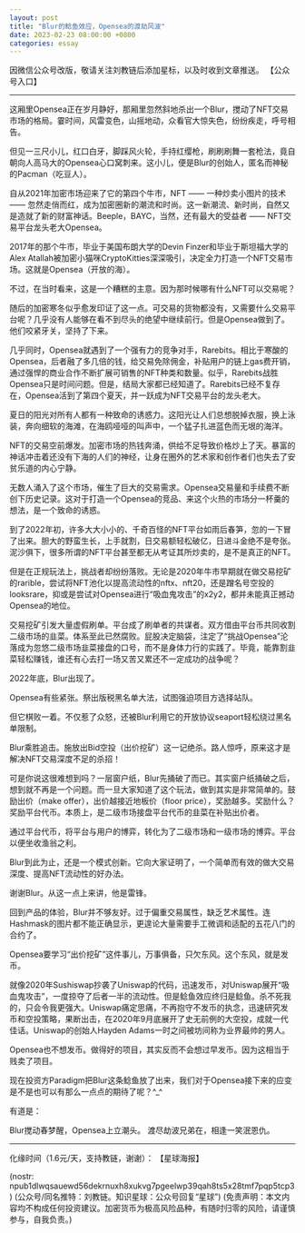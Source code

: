 ```yaml
---
layout: post
title: "Blur的鲶鱼效应，Opensea的渡劫风波"
date: 2023-02-23 08:00:00 +0800
categories: essay
---
```


因微信公众号改版，敬请关注刘教链后添加星标，以及时收到文章推送。
【公众号入口】

---

这厢里Opensea正在岁月静好，那厢里忽然斜地杀出一个Blur，搅动了NFT交易市场的格局。霎时间，风雷变色，山摇地动，众看官大惊失色，纷纷疾走，呼号相告。

但见一三尺小儿，红口白牙，脚踩风火轮，手持红缨枪，刷刷刷舞一套枪法，竟自朝向人高马大的Opensea心口窝刺来。这小儿，便是Blur的创始人，匿名而神秘的Pacman（吃豆人）。

自从2021年加密市场迎来了它的第四个牛市，NFT —— 一种炒卖小图片的技术 —— 忽然走俏而红，成为加密圈新的潮流和时尚。这一新潮流、新时尚，自然又是造就了新的财富神话。Beeple，BAYC，当然，还有最大的受益者 —— NFT交易平台龙头老大Opensea。

2017年的那个牛市，毕业于美国布朗大学的Devin Finzer和毕业于斯坦福大学的Alex Atallah被加密小猫咪CryptoKitties深深吸引，决定全力打造一个NFT交易市场。这就是Opensea（开放的海）。

不过，在当时看来，这是一个糟糕的主意。因为那时候哪有什么NFT可以交易呢？

随后的加密寒冬似乎愈发印证了这一点。可交易的货物都没有，又需要什么交易平台呢？几乎没有人能够在看不到尽头的绝望中继续前行。但是Opensea做到了。他们咬紧牙关，坚持了下来。

几乎同时，Opensea就遇到了一个强有力的竞争对手，Rarebits。相比于寒酸的Opensea，后者融了多几倍的钱，给交易免除佣金，补贴用户的链上gas费开销，通过强悍的商业合作不断扩展可销售的NFT种类和数量。似乎，Rarebits战胜Opensea只是时间问题。但是，结局大家都已经知道了。Rarebits已经不复存在，Opensea活到了第四个夏天，并一跃成为NFT交易平台的龙头老大。

夏日的阳光对所有人都有一种致命的诱惑力。这阳光让人们总想脱掉衣服，换上泳装，奔向细软的海滩，在海鸥哑哑的叫声中，一个猛子扎进蓝色而无垠的海洋。

NFT的交易空前爆发。加密市场的热钱奔涌，供给不足导致价格炒上了天。暴富的神话冲击着还没有下海的人们的神经，让身在圈外的艺术家和创作者们也失去了安贫乐道的内心宁静。

无数人涌入了这个市场，催生了巨大的交易需求。Opensea交易量和手续费不断创下历史记录。这对于打造一个Opensea的竞品、来这个火热的市场分一杯羹的想法，是一个致命的诱惑。

到了2022年初，许多大大小小的、千奇百怪的NFT平台如雨后春笋，忽的一下冒了出来。胆大的野蛮生长，上手就割，日交易额轻松破亿，日进斗金绝不是夸张。泥沙俱下，很多所谓的NFT平台甚至都无从考证其所炒卖的，是不是真正的NFT。

但是在正规玩法上，挑战者却纷纷落败。无论是2020年牛市早期就在做交易挖矿的rarible，尝试将NFT池化以提高流动性的nftx、nft20，还是蹭名号空投的looksrare，抑或是尝试对Opensea进行“吸血鬼攻击”的x2y2，都并未能真正撼动Opensea的地位。

交易挖矿引发大量虚假刷单。平台成了刷单者的共谋者。双方借由平台币共同收割二级市场的韭菜。体系至此已然腐败。屁股决定脑袋，注定了“挑战Opensea”沦落成为忽悠二级市场韭菜接盘的口号，而不是身体力行的实践了。毕竟，能靠割韭菜轻松赚钱，谁还有心去打一场又苦又累还不一定成功的战争呢？

2022年底，Blur出现了。

Opensea有些紧张。祭出版税黑名单大法，试图强迫项目方选择站队。

但它棋败一着。不仅惹了众怒，还被Blur利用它的开放协议seaport轻松绕过黑名单限制。

Blur乘胜追击。施放出Bid空投（出价挖矿）这一记绝杀。路人惊呼，原来这才是解决NFT交易深度不足的杀招！

可是你说这很难想到吗？一层窗户纸，Blur先捅破了而已。其实窗户纸捅破之后，想到就不再是一个问题。而一旦大家知道了这个玩法，做到其实是非常简单的。鼓励出价（make offer），出价越接近地板价（floor price），奖励越多。奖励什么？奖励平台代币。本质上，是二级市场接盘平台代币的韭菜在补贴出价者。

通过平台代币，将平台与用户的博弈，转化为了二级市场和一级市场的博弈。平台以便坐收渔翁之利。

Blur到此为止，还是一个模式创新。它向大家证明了，一个简单而有效的做大交易深度、提高NFT流动性的好办法。

谢谢Blur。从这一点上来讲，他是雷锋。

回到产品的体验，Blur并不够友好。过于偏重交易属性，缺乏艺术属性。连Hashmask的图片都不能正确显示，更遑论大量需要手工微调和适配的五花八门的合约了。

Opensea要学习“出价挖矿”这件事儿，万事俱备，只欠东风。这个东风，就是发币。

就像2020年Sushiswap抄袭了Uniswap的代码，迅速发币，对Uniswap展开“吸血鬼攻击”，一度掠夺了后者一半的流动性。但是鲶鱼效应终归是鲶鱼。杀不死我的，只会令我更强大。Uniswap痛定思痛，不再抱守不发币的执念，迅速研究发币和空投策略，果断出击，在2020年9月底展开了史无前例的大空投，成就一代佳话。Uniswap的创始人Hayden Adams一时之间被坊间称为业界最帅的男人。

Opensea也不想发币。做得好的项目，其实反而不会想过早发币。因为这相当于贱卖了项目。

现在投资方Paradigm把Blur这条鲶鱼放了出来，我们对于Opensea接下来的应变是不是也可以有那么一点点的期待了呢？^_^

有道是：

Blur搅动春梦醒，Opensea上立潮头。
渡尽劫波兄弟在，相逢一笑泯恩仇。

---
化缘时间（1.6元/天，支持教链，谢谢）：
【星球海报】

(nostr: npub1dlwqsauewd56dekrnuxh8xukvg7pgeelwp39qah8ts5x28tmf7pqp5tcp3 )
(公众号/同名推特：刘教链。知识星球：公众号回复“星球”)
(免责声明：本文内容均不构成任何投资建议。加密货币为极高风险品种，有随时归零的风险，请谨慎参与，自我负责。)

